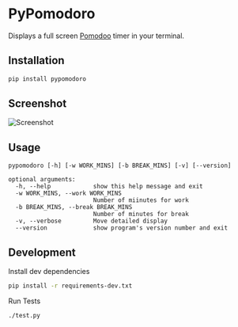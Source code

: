 # PyPomodoro

Displays a full screen [Pomodoo](https://en.wikipedia.org/wiki/Pomodoro_Technique) timer in your terminal. 

## Installation

```bash
pip install pypomodoro
```

## Screenshot

![Screenshot](screenshot.png)

## Usage

```
pypomodoro [-h] [-w WORK_MINS] [-b BREAK_MINS] [-v] [--version]

optional arguments:
  -h, --help            show this help message and exit
  -w WORK_MINS, --work WORK_MINS
                        Number of miinutes for work
  -b BREAK_MINS, --break BREAK_MINS
                        Number of minutes for break
  -v, --verbose         Move detailed display
  --version             show program's version number and exit
```

## Development

Install dev dependencies
```bash
pip install -r requirements-dev.txt
```

Run Tests
```bash
./test.py
```
